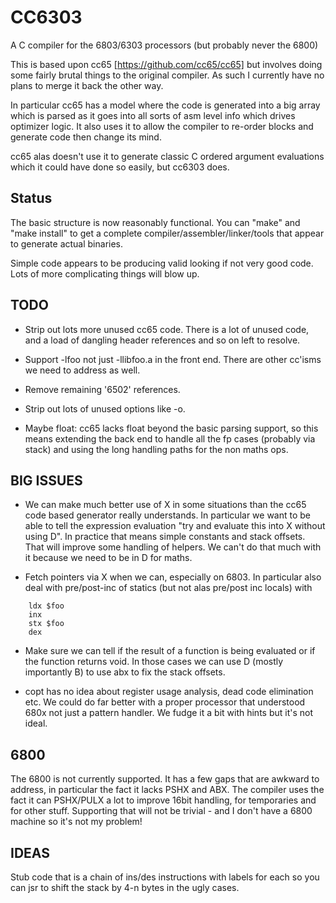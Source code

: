 # CC6303
A C compiler for the 6803/6303 processors (but probably never the 6800)

This is based upon cc65 [https://github.com/cc65/cc65] but involves doing
some fairly brutal things to the original compiler. As such I currently have
no plans to merge it back the other way.

In particular cc65 has a model where the code is generated into a big array
which is parsed as it goes into all sorts of asm level info which drives
optimizer logic. It also uses it to allow the compiler to re-order blocks
and generate code then change its mind.

cc65 alas doesn't use it to generate classic C ordered argument evaluations
which it could have done so easily, but cc6303 does.

## Status

The basic structure is now reasonably functional. You can "make" and "make
install" to get a complete compiler/assembler/linker/tools that appear
to generate actual binaries.

Simple code appears to be producing valid looking if not very good code.
Lots of more complicating things will blow up.

## TODO

- Strip out lots more unused cc65 code. There is a lot of unused code,
  and a load of dangling header references and so on left to resolve.

- Support -lfoo not just -llibfoo.a in the front end. There are other
  cc'isms we need to address as well.

- Remove remaining '6502' references.

- Strip out lots of unused options like -o.

- Maybe float: cc65 lacks float beyond the basic parsing support, so this
  means extending the back end to handle all the fp cases (probably via
  stack) and using the long handling paths for the non maths ops.

## BIG ISSUES

- We can make much better use of X in some situations than the cc65 code
  based generator really understands. In particular we want to be able to
  tell the expression evaluation "try and evaluate this into X without using
  D". In practice that means simple constants and stack offsets. That will
  improve some handling of helpers. We can't do that much with it because
  we need to be in D for maths.

- Fetch pointers via X when we can, especially on 6803. In particular also
  deal with pre/post-inc of statics (but not alas pre/post inc locals) with

````
	ldx $foo
	inx
	stx $foo
	dex
````
- Make sure we can tell if the result of a function is being evaluated or if
  the function returns void. In those cases we can use D (mostly importantly
  B) to use abx to fix the stack offsets.

- copt has no idea about register usage analysis, dead code elimination etc.
  We could do far better with a proper processor that understood 680x not
  just a pattern handler. We fudge it a bit with hints but it's not ideal.

## 6800

The 6800 is not currently supported. It has a few gaps that are awkward to
address, in particular the fact it lacks PSHX and ABX. The compiler uses the
fact it can PSHX/PULX a lot to improve 16bit handling, for temporaries and
for other stuff. Supporting that will not be trivial - and I don't have a
6800 machine so it's not my problem!

## IDEAS

Stub code that is a chain of ins/des instructions with labels for each so
you can jsr to shift the stack by 4-n bytes in the ugly cases.

